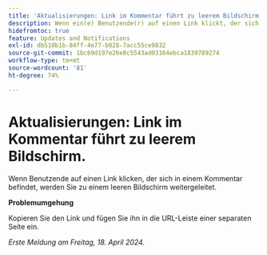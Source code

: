 ```yaml
---
title: 'Aktualisierungen: Link im Kommentar führt zu leerem Bildschirm.'
description: Wenn ein(e) Benutzende(r) auf einen Link klickt, der sich in einem Kommentar befindet, führt der Link den/die Benutzende zu einem leeren Bildschirm. Eine Problemumgehung ist verfügbar.
hidefromtoc: true
feature: Updates and Notifications
exl-id: db510b1b-84ff-4e77-b028-7acc55ce9832
source-git-commit: 1bc69d197e26e8c5543ad03164ebca1839789274
workflow-type: tm+mt
source-wordcount: '81'
ht-degree: 74%

---
```


# Aktualisierungen: Link im Kommentar führt zu leerem Bildschirm.

<!--

>[!NOTE]
>
>This issue was fixed on April 25, 2024.

-->

Wenn Benutzende auf einen Link klicken, der sich in einem Kommentar befindet, werden Sie zu einem leeren Bildschirm weitergeleitet.

**Problemumgehung**

Kopieren Sie den Link und fügen Sie ihn in die URL-Leiste einer separaten Seite ein.

_Erste Meldung am Freitag, 18. April 2024._
